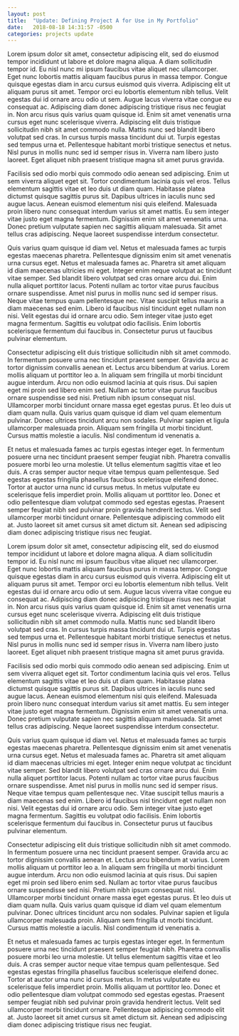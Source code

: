 ```yaml
---
layout: post
title:  "Update: Defining Project A for Use in My Portfolio"
date:   2018-08-18 14:31:57 -0500
categories: projects update
---
```


Lorem ipsum dolor sit amet, consectetur adipiscing elit, sed do eiusmod tempor incididunt ut labore et dolore magna aliqua. A diam sollicitudin tempor id. Eu nisl nunc mi ipsum faucibus vitae aliquet nec ullamcorper. Eget nunc lobortis mattis aliquam faucibus purus in massa tempor. Congue quisque egestas diam in arcu cursus euismod quis viverra. Adipiscing elit ut aliquam purus sit amet. Tempor orci eu lobortis elementum nibh tellus. Velit egestas dui id ornare arcu odio ut sem. Augue lacus viverra vitae congue eu consequat ac. Adipiscing diam donec adipiscing tristique risus nec feugiat in. Non arcu risus quis varius quam quisque id. Enim sit amet venenatis urna cursus eget nunc scelerisque viverra. Adipiscing elit duis tristique sollicitudin nibh sit amet commodo nulla. Mattis nunc sed blandit libero volutpat sed cras. In cursus turpis massa tincidunt dui ut. Turpis egestas sed tempus urna et. Pellentesque habitant morbi tristique senectus et netus. Nisl purus in mollis nunc sed id semper risus in. Viverra nam libero justo laoreet. Eget aliquet nibh praesent tristique magna sit amet purus gravida.

Facilisis sed odio morbi quis commodo odio aenean sed adipiscing. Enim ut sem viverra aliquet eget sit. Tortor condimentum lacinia quis vel eros. Tellus elementum sagittis vitae et leo duis ut diam quam. Habitasse platea dictumst quisque sagittis purus sit. Dapibus ultrices in iaculis nunc sed augue lacus. Aenean euismod elementum nisi quis eleifend. Malesuada proin libero nunc consequat interdum varius sit amet mattis. Eu sem integer vitae justo eget magna fermentum. Dignissim enim sit amet venenatis urna. Donec pretium vulputate sapien nec sagittis aliquam malesuada. Sit amet tellus cras adipiscing. Neque laoreet suspendisse interdum consectetur.

Quis varius quam quisque id diam vel. Netus et malesuada fames ac turpis egestas maecenas pharetra. Pellentesque dignissim enim sit amet venenatis urna cursus eget. Netus et malesuada fames ac. Pharetra sit amet aliquam id diam maecenas ultricies mi eget. Integer enim neque volutpat ac tincidunt vitae semper. Sed blandit libero volutpat sed cras ornare arcu dui. Enim nulla aliquet porttitor lacus. Potenti nullam ac tortor vitae purus faucibus ornare suspendisse. Amet nisl purus in mollis nunc sed id semper risus. Neque vitae tempus quam pellentesque nec. Vitae suscipit tellus mauris a diam maecenas sed enim. Libero id faucibus nisl tincidunt eget nullam non nisi. Velit egestas dui id ornare arcu odio. Sem integer vitae justo eget magna fermentum. Sagittis eu volutpat odio facilisis. Enim lobortis scelerisque fermentum dui faucibus in. Consectetur purus ut faucibus pulvinar elementum.

Consectetur adipiscing elit duis tristique sollicitudin nibh sit amet commodo. In fermentum posuere urna nec tincidunt praesent semper. Gravida arcu ac tortor dignissim convallis aenean et. Lectus arcu bibendum at varius. Lorem mollis aliquam ut porttitor leo a. In aliquam sem fringilla ut morbi tincidunt augue interdum. Arcu non odio euismod lacinia at quis risus. Dui sapien eget mi proin sed libero enim sed. Nullam ac tortor vitae purus faucibus ornare suspendisse sed nisi. Pretium nibh ipsum consequat nisl. Ullamcorper morbi tincidunt ornare massa eget egestas purus. Et leo duis ut diam quam nulla. Quis varius quam quisque id diam vel quam elementum pulvinar. Donec ultrices tincidunt arcu non sodales. Pulvinar sapien et ligula ullamcorper malesuada proin. Aliquam sem fringilla ut morbi tincidunt. Cursus mattis molestie a iaculis. Nisl condimentum id venenatis a.

Et netus et malesuada fames ac turpis egestas integer eget. In fermentum posuere urna nec tincidunt praesent semper feugiat nibh. Pharetra convallis posuere morbi leo urna molestie. Ut tellus elementum sagittis vitae et leo duis. A cras semper auctor neque vitae tempus quam pellentesque. Sed egestas egestas fringilla phasellus faucibus scelerisque eleifend donec. Tortor at auctor urna nunc id cursus metus. In metus vulputate eu scelerisque felis imperdiet proin. Mollis aliquam ut porttitor leo. Donec et odio pellentesque diam volutpat commodo sed egestas egestas. Praesent semper feugiat nibh sed pulvinar proin gravida hendrerit lectus. Velit sed ullamcorper morbi tincidunt ornare. Pellentesque adipiscing commodo elit at. Justo laoreet sit amet cursus sit amet dictum sit. Aenean sed adipiscing diam donec adipiscing tristique risus nec feugiat.

Lorem ipsum dolor sit amet, consectetur adipiscing elit, sed do eiusmod tempor incididunt ut labore et dolore magna aliqua. A diam sollicitudin tempor id. Eu nisl nunc mi ipsum faucibus vitae aliquet nec ullamcorper. Eget nunc lobortis mattis aliquam faucibus purus in massa tempor. Congue quisque egestas diam in arcu cursus euismod quis viverra. Adipiscing elit ut aliquam purus sit amet. Tempor orci eu lobortis elementum nibh tellus. Velit egestas dui id ornare arcu odio ut sem. Augue lacus viverra vitae congue eu consequat ac. Adipiscing diam donec adipiscing tristique risus nec feugiat in. Non arcu risus quis varius quam quisque id. Enim sit amet venenatis urna cursus eget nunc scelerisque viverra. Adipiscing elit duis tristique sollicitudin nibh sit amet commodo nulla. Mattis nunc sed blandit libero volutpat sed cras. In cursus turpis massa tincidunt dui ut. Turpis egestas sed tempus urna et. Pellentesque habitant morbi tristique senectus et netus. Nisl purus in mollis nunc sed id semper risus in. Viverra nam libero justo laoreet. Eget aliquet nibh praesent tristique magna sit amet purus gravida.

Facilisis sed odio morbi quis commodo odio aenean sed adipiscing. Enim ut sem viverra aliquet eget sit. Tortor condimentum lacinia quis vel eros. Tellus elementum sagittis vitae et leo duis ut diam quam. Habitasse platea dictumst quisque sagittis purus sit. Dapibus ultrices in iaculis nunc sed augue lacus. Aenean euismod elementum nisi quis eleifend. Malesuada proin libero nunc consequat interdum varius sit amet mattis. Eu sem integer vitae justo eget magna fermentum. Dignissim enim sit amet venenatis urna. Donec pretium vulputate sapien nec sagittis aliquam malesuada. Sit amet tellus cras adipiscing. Neque laoreet suspendisse interdum consectetur.

Quis varius quam quisque id diam vel. Netus et malesuada fames ac turpis egestas maecenas pharetra. Pellentesque dignissim enim sit amet venenatis urna cursus eget. Netus et malesuada fames ac. Pharetra sit amet aliquam id diam maecenas ultricies mi eget. Integer enim neque volutpat ac tincidunt vitae semper. Sed blandit libero volutpat sed cras ornare arcu dui. Enim nulla aliquet porttitor lacus. Potenti nullam ac tortor vitae purus faucibus ornare suspendisse. Amet nisl purus in mollis nunc sed id semper risus. Neque vitae tempus quam pellentesque nec. Vitae suscipit tellus mauris a diam maecenas sed enim. Libero id faucibus nisl tincidunt eget nullam non nisi. Velit egestas dui id ornare arcu odio. Sem integer vitae justo eget magna fermentum. Sagittis eu volutpat odio facilisis. Enim lobortis scelerisque fermentum dui faucibus in. Consectetur purus ut faucibus pulvinar elementum.

Consectetur adipiscing elit duis tristique sollicitudin nibh sit amet commodo. In fermentum posuere urna nec tincidunt praesent semper. Gravida arcu ac tortor dignissim convallis aenean et. Lectus arcu bibendum at varius. Lorem mollis aliquam ut porttitor leo a. In aliquam sem fringilla ut morbi tincidunt augue interdum. Arcu non odio euismod lacinia at quis risus. Dui sapien eget mi proin sed libero enim sed. Nullam ac tortor vitae purus faucibus ornare suspendisse sed nisi. Pretium nibh ipsum consequat nisl. Ullamcorper morbi tincidunt ornare massa eget egestas purus. Et leo duis ut diam quam nulla. Quis varius quam quisque id diam vel quam elementum pulvinar. Donec ultrices tincidunt arcu non sodales. Pulvinar sapien et ligula ullamcorper malesuada proin. Aliquam sem fringilla ut morbi tincidunt. Cursus mattis molestie a iaculis. Nisl condimentum id venenatis a.

Et netus et malesuada fames ac turpis egestas integer eget. In fermentum posuere urna nec tincidunt praesent semper feugiat nibh. Pharetra convallis posuere morbi leo urna molestie. Ut tellus elementum sagittis vitae et leo duis. A cras semper auctor neque vitae tempus quam pellentesque. Sed egestas egestas fringilla phasellus faucibus scelerisque eleifend donec. Tortor at auctor urna nunc id cursus metus. In metus vulputate eu scelerisque felis imperdiet proin. Mollis aliquam ut porttitor leo. Donec et odio pellentesque diam volutpat commodo sed egestas egestas. Praesent semper feugiat nibh sed pulvinar proin gravida hendrerit lectus. Velit sed ullamcorper morbi tincidunt ornare. Pellentesque adipiscing commodo elit at. Justo laoreet sit amet cursus sit amet dictum sit. Aenean sed adipiscing diam donec adipiscing tristique risus nec feugiat.
